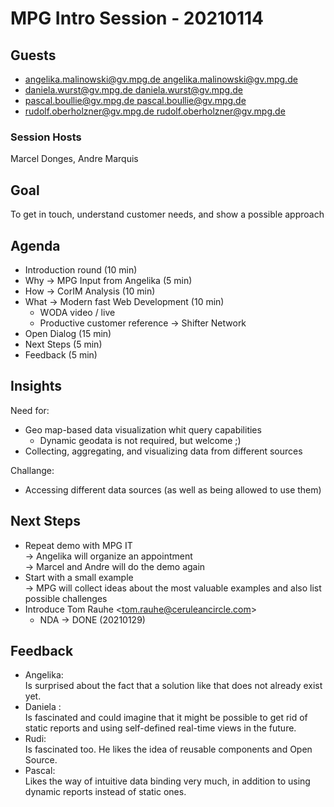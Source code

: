 # MPG Intro Session - 20210114

## Guests

- [angelika.malinowski@gv.mpg.de <angelika.malinowski@gv.mpg.de>](https://ox.hosteurope.de/appsuite/#)
- [daniela.wurst@gv.mpg.de <daniela.wurst@gv.mpg.de>](https://ox.hosteurope.de/appsuite/#)
- [pascal.boullie@gv.mpg.de <pascal.boullie@gv.mpg.de>](https://ox.hosteurope.de/appsuite/#)
- [rudolf.oberholzner@gv.mpg.de <rudolf.oberholzner@gv.mpg.de>](https://ox.hosteurope.de/appsuite/#)

### Session Hosts

Marcel Donges, Andre Marquis

## Goal

To get in touch, understand customer needs, and show a possible approach

## Agenda

- Introduction round (10 min)
- Why → MPG Input from Angelika (5 min)
- How → CorIM Analysis (10 min)
- What → Modern fast Web Development (10 min)
  - WODA video / live
  - Productive customer reference → Shifter Network
- Open Dialog (15 min)
- Next Steps (5 min)
- Feedback (5 min)

## Insights

Need for:

- Geo map-based data visualization whit query capabilities
  - Dynamic geodata is not required, but welcome ;)
- Collecting, aggregating, and visualizing data from different sources

Challange:

- Accessing different data sources (as well as being allowed to use them)

## Next Steps

- Repeat demo with MPG IT  
\-> Angelika will organize an appointment  
\-> Marcel and Andre will do the demo again
- Start with a small example  
\-> MPG will collect ideas about the most valuable examples and also list possible challenges
- Introduce Tom Rauhe <[tom.rauhe@ceruleancircle.com](mailto:tom.rauhe@ceruleancircle.com)\>
  - NDA → DONE (20210129)

## Feedback

- Angelika:  
Is surprised about the fact that a solution like that does not already exist yet.
- Daniela :  
Is fascinated and could imagine that it might be possible to get rid of static reports and using self-defined real-time views in the future.
- Rudi:  
Is fascinated too. He likes the idea of reusable components and Open Source.
- Pascal:  
Likes the way of intuitive data binding very much, in addition to using dynamic reports instead of static ones.